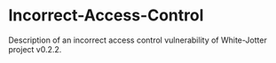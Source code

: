 # Incorrect-Access-Control
Description of an incorrect access control vulnerability of White-Jotter project v0.2.2.
